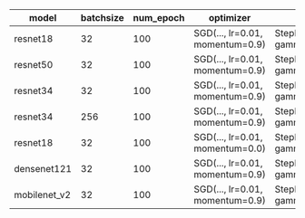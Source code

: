 | model | batchsize | num_epoch | optimizer | lr_schedule | loss | acc |
| --- | --- | --- | --- | --- | --- | --- |
| resnet18 | 32 | 100 | SGD(..., lr=0.01, momentum=0.9) | StepLR(step_size=30, gamma=0.1) | 0.0024 | 98.01% |
| resnet50 | 32 | 100 | SGD(..., lr=0.01, momentum=0.9) | StepLR(step_size=30, gamma=0.1) | 0.0027 | 97.61% |
| resnet34 | 32 | 100 | SGD(..., lr=0.01, momentum=0.9) | StepLR(step_size=30, gamma=0.1) | 0.0026 | 97.96% |
| resnet34 | 256 | 100 | SGD(..., lr=0.01, momentum=0.9) | StepLR(step_size=30, gamma=0.1) | 0.0003 | 97.81% |
| resnet18 | 32 | 100 | SGD(..., lr=0.01, momentum=0.0) | StepLR(step_size=30, gamma=0.1) | 0.0023 | 97.91% |
| densenet121 | 32 | 100 | SGD(..., lr=0.01, momentum=0.9) | StepLR(step_size=30, gamma=0.1) | 0.0023 | 98.01% |
| mobilenet_v2 | 32 | 100 | SGD(..., lr=0.01, momentum=0.9) | StepLR(step_size=30, gamma=0.1) | 0.0040 | 98.37% |


